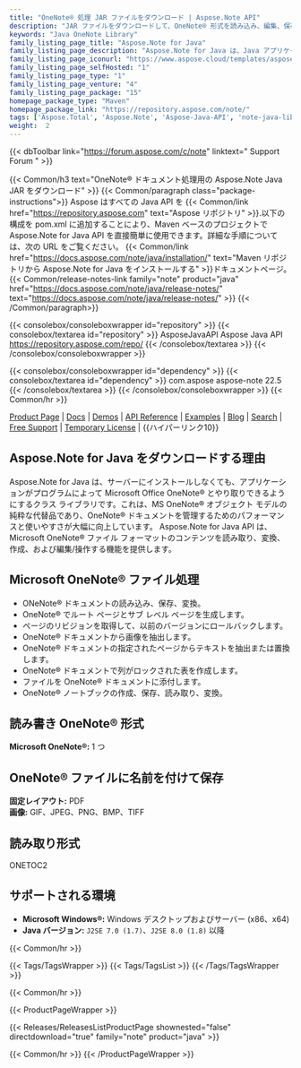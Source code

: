 ```yaml
---
title: "OneNote® 処理 JAR ファイルをダウンロード | Aspose.Note API"
description: "JAR ファイルをダウンロードして、OneNote® 形式を読み込み、編集、保存、および変換します。ページ、画像、テキスト、表、添付ファイル、タグ、タスク、テキスト スタイル、およびハイパーリンクをサポートします。"
keywords: "Java OneNote Library"
family_listing_page_title: "Aspose.Note for Java"
family_listing_page_description: "Aspose.Note for Java は、Java アプリケーションが Microsoft OneNote を必要とせずに OneNote ドキュメントと動的にやり取りできるようにする機能豊富な OneNote API です。 Aspose.Note for Java を使用すると、開発者は Microsoft OneNote ファイル フォーマットのコンテンツを作成、読み取り、操作、およびエクスポートできます。 API では、添付ファイル、テキスト、ハイパーリンク、テーブル、タグ、およびテキスト スタイルを管理することもできます。"
family_listing_page_iconurl: "https://www.aspose.cloud/templates/aspose/App_Themes/V3/images/note/272x272/aspose_note-for-java-min.png"
family_listing_page_selfHosted: "1"
family_listing_page_type: "1"
family_listing_page_venture: "4"
family_listing_page_package: "15"
homepage_package_type: "Maven"
homepage_package_link: "https://repository.aspose.com/note/"
tags: ['Aspose.Total', 'Aspose.Note', 'Aspose-Java-API', 'note-java-library', 'note-java-class', 'Maven', 'ONE', 'ONETOC2', 'PNG', 'GIF', 'JPEG', 'BMP', 'TIFF', 'PDF', 'Windows', 'J2SE', 'HTML-to-OneNote', 'OneNote-to-BMP', 'OneNote-to-JPEG', 'OneNote-to-TIFF', 'extract-text', 'printing-document', 'OneNote-to-HTML', 'text-rendering', 'image-rendering', 'document-navigation', 'text-extraction', 'insert-text', 'replace-text', 'FIPS', 'OneNote', 'SharePoint']
weight:  2
---
```


{{< dbToolbar link="https://forum.aspose.com/c/note" linktext=" Support Forum " >}}

{{< Common/h3 text="OneNote® ドキュメント処理用の Aspose.Note Java JAR をダウンロード"  >}}
{{< Common/paragraph class="package-instructions">}}
Aspose はすべての Java API を
{{< Common/link href="https://repository.aspose.com" text="Aspose リポジトリ"  >}}.以下の構成を pom.xml に追加することにより、Maven ベースのプロジェクトで Aspose.Note for Java API を直接簡単に使用できます。詳細な手順については、次の URL をご覧ください。
{{< Common/link href="https://docs.aspose.com/note/java/installation/" text="Maven リポジトリから Aspose.Note for Java をインストールする"  >}}ドキュメントページ。
{{< Common/release-notes-link family="note" product="java" href="https://docs.aspose.com/note/java/release-notes/" text="https://docs.aspose.com/note/java/release-notes/"  >}}
{{< /Common/paragraph>}}

{{< consolebox/consoleboxwrapper id="repository" >}}
   {{< consolebox/textarea id="repository" >}} 
      <repository>
      <id>AsposeJavaAPI</id>
      <name>Aspose Java API</name>
      <url>https://repository.aspose.com/repo/</url>
      </repository> 
   {{< /consolebox/textarea >}}
{{< /consolebox/consoleboxwrapper >}}

{{< consolebox/consoleboxwrapper id="dependency" >}}
   {{< consolebox/textarea id="dependency" >}}
      <dependency>
      <groupId>com.aspose</groupId>
      <artifactId>aspose-note</artifactId>
      <version>22.5</version>
      </dependency>
   {{< /consolebox/textarea >}}
{{< /consolebox/consoleboxwrapper >}}
{{< Common/hr >}}

[Product Page](https://products.aspose.com/note/java) | [Docs](https://docs.aspose.com/note/java/) | [Demos](https://products.aspose.app/note/family) | [API Reference](https://apireference.aspose.com/note/java) | [Examples](https://github.com/aspose-note/Aspose.Note-for-Java) | [Blog](https://blog.aspose.com/category/note/) | [Search](https://search.aspose.com/) | [Free Support](https://forum.aspose.com/c/note) | [Temporary License](https://purchase.aspose.com/temporary-license) | {{ハイパーリンク10}}

## Aspose.Note for Java をダウンロードする理由

Aspose.Note for Java は、サーバーにインストールしなくても、アプリケーションがプログラムによって Microsoft Office OneNote® とやり取りできるようにするクラス ライブラリです。これは、MS OneNote® オブジェクト モデルの純粋な代替品であり、OneNote® ドキュメントを管理するためのパフォーマンスと使いやすさが大幅に向上しています。 Aspose.Note for Java API は、Microsoft OneNote® ファイル フォーマットのコンテンツを読み取り、変換、作成、および編集/操作する機能を提供します。

## Microsoft OneNote® ファイル処理

- ONeNote® ドキュメントの読み込み、保存、変換。
- OneNote® でルート ページとサブ レベル ページを生成します。
- ページのリビジョンを取得して、以前のバージョンにロールバックします。
- OneNote® ドキュメントから画像を抽出します。
- OneNote® ドキュメントの指定されたページからテキストを抽出または置換します。
- OneNote® ドキュメントで列がロックされた表を作成します。
- ファイルを OneNote® ドキュメントに添付します。
- OneNote® ノートブックの作成、保存、読み取り、変換。

## 読み書き OneNote® 形式

**Microsoft OneNote®:** 1 つ

## OneNote® ファイルに名前を付けて保存

**固定レイアウト:** PDF\
**画像:** GIF、JPEG、PNG、BMP、TIFF

## 読み取り形式

ONETOC2

## サポートされる環境

- **Microsoft Windows®:** Windows デスクトップおよびサーバー (x86、x64)
- **Java バージョン:** `J2SE 7.0 (1.7)`、`J2SE 8.0 (1.8)` 以降

{{< Common/hr >}}

{{< Tags/TagsWrapper >}}
 {{< Tags/TagsList >}}
{{< /Tags/TagsWrapper >}}

{{< Common/hr >}}

{{< ProductPageWrapper >}}
<!-- ReleasesListProductPage-->
   {{< Releases/ReleasesListProductPage shownested="false"  directdownload="true" family="note" product="java" >}}
<!-- /ReleasesListProductPage-->
{{< Common/hr >}}
{{< /ProductPageWrapper >}}

